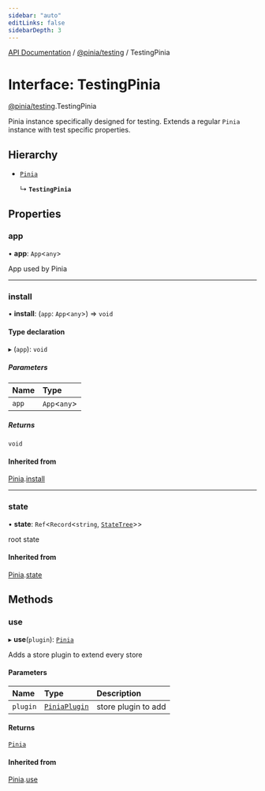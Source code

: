 ```yaml
---
sidebar: "auto"
editLinks: false
sidebarDepth: 3
---
```


[API Documentation](../../../index.md) / [@pinia/testing](../index.md) / TestingPinia

# Interface: TestingPinia

[@pinia/testing](../index.md).TestingPinia

Pinia instance specifically designed for testing. Extends a regular
`Pinia` instance with test specific properties.

## Hierarchy

- [`Pinia`](pinia.Pinia.md)

  ↳ **`TestingPinia`**

## Properties

### app

• **app**: `App`<`any`\>

App used by Pinia

___

### install

• **install**: (`app`: `App`<`any`\>) => `void`

#### Type declaration

▸ (`app`): `void`

##### Parameters

| Name | Type |
| :------ | :------ |
| `app` | `App`<`any`\> |

##### Returns

`void`

#### Inherited from

[Pinia](pinia.Pinia.md).[install](pinia.Pinia.md#install)

___

### state

• **state**: `Ref`<`Record`<`string`, [`StateTree`](../../pinia/index.md#statetree)\>\>

root state

#### Inherited from

[Pinia](pinia.Pinia.md).[state](pinia.Pinia.md#state)

## Methods

### use

▸ **use**(`plugin`): [`Pinia`](pinia.Pinia.md)

Adds a store plugin to extend every store

#### Parameters

| Name | Type | Description |
| :------ | :------ | :------ |
| `plugin` | [`PiniaPlugin`](pinia.PiniaPlugin.md) | store plugin to add |

#### Returns

[`Pinia`](pinia.Pinia.md)

#### Inherited from

[Pinia](pinia.Pinia.md).[use](pinia.Pinia.md#use)
